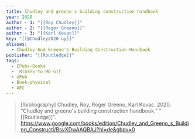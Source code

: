 ```yaml
---
title: Chudley and greeno's building construction handbook
year: 2020
author - 1: "[[Roy Chudley]]"
author - 2: "[[Roger Greeno]]"
author - 3: "[[Karl Kovac]]"
key: "[[@Chudley2020-uy]]"
aliases:
  - Chudley And Greeno's Building Construction Handbook
publisher: "[[Routledge]]"
tags:
  - EPubs-Books
  - _BibTex-to-MD-Git
  - ePub
  - Book-physical
  - AEC
---
```


> [!bibliography]
> Chudley, Roy, Roger Greeno, Karl Kovac. 2020. “Chudley and greeno's building construction handbook.” "[[Routledge]]". https://www.google.com/books/edition/Chudley_and_Greeno_s_Building_Constructi/BsvXDwAAQBAJ?hl=de&gbpv=0